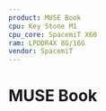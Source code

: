 ```yaml
---
product: MUSE Book
cpu: Key Stone M1
cpu_core: SpacemiT X60
ram: LPDDR4X 8G/16G
vendor: SpacemiT
---
```


# MUSE Book
